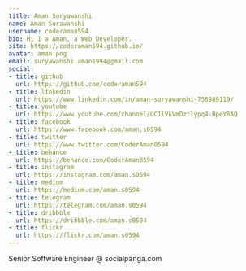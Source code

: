 ```yaml
---
title: Aman Suryawanshi
name: Aman Surawanshi
username: coderaman594
bio: Hi I a Aman, a Web Developer.
site: https://coderaman594.github.io/
avatar: aman.png
email: suryawanshi.aman1994@gmail.com
social:
- title: github
  url: https://github.com/coderaman594
- title: linkedin
  url: https://www.linkedin.com/in/aman-suryawanshi-756989119/
- title: youtube
  url: https://www.youtube.com/channel/UC1lVkVmDztlypq4-BpeY8AQ
- title: facebook
  url: https://www.facebook.com/aman.s0594
- title: twitter
  url: https://www.twitter.com/CoderAman0594
- title: behance
  url: https://behance.com/CoderAman0594
- title: instagram
  url: https://instagram.com/aman.s0594
- title: medium
  url: https://medium.com/aman.s0594
- title: telegram
  url: https://telegram.com/aman.s0594
- title: dribbble
  url: https://dribbble.com/aman.s0594
- title: flickr
  url: https://flickr.com/aman.s0594
---
```


Senior Software Engineer @ socialpanga.com
